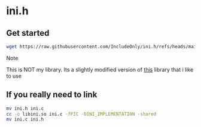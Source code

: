 # ini.h

## Get started

```bash
wget https://raw.githubusercontent.com/IncludeOnly/ini.h/refs/heads/main/ini.h
```

> [!NOTE]
> This is NOT my library. Its a slightly modified version of [this](https://github.com/benhoyt/inih)
> library that i like to use

## If you really need to link

```bash
mv ini.h ini.c
cc -o libini.so ini.c -fPIC -DINI_IMPLEMENTATION -shared
mv ini.c ini.h
```

